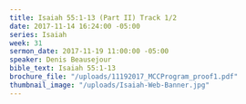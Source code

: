 ```yaml
---
title: Isaiah 55:1-13 (Part II) Track 1/2
date: 2017-11-14 16:24:00 -05:00
series: Isaiah
week: 31
sermon_date: 2017-11-19 11:00:00 -05:00
speaker: Denis Beausejour
bible_text: Isaiah 55:1-13
brochure_file: "/uploads/11192017_MCCProgram_proof1.pdf"
thumbnail_image: "/uploads/Isaiah-Web-Banner.jpg"
---
```


